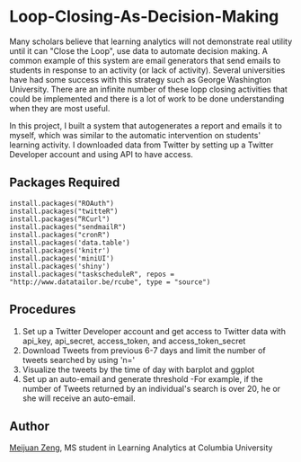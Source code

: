# Loop-Closing-As-Decision-Making

Many scholars believe that learning analytics will not demonstrate real utility until it can "Close the Loop", use data to automate decision making. A common example of this system are email generators that send emails to students in response to an activity (or lack of activity). Several universities have had some success with this strategy such as George Washington University. There are an infinite number of these lopp closing activities that could be implemented and there is a lot of work to be done understanding when they are most useful. 

In this project, I built a system that autogenerates a report and emails it to myself, which was similar to the automatic intervention on students' learning activity. I downloaded data from Twitter by setting up a Twitter Developer account and using API to have access. 

## Packages Required
```
install.packages("ROAuth")
install.packages("twitteR")
install.packages(“RCurl")
install.packages("sendmailR")
install.packages("cronR")
install.packages('data.table')
install.packages('knitr')
install.packages('miniUI')
install.packages('shiny')
install.packages("taskscheduleR", repos = "http://www.datatailor.be/rcube", type = "source")
```

## Procedures

1. Set up a Twitter Developer account and get access to Twitter data with api_key, api_secret, access_token, and access_token_secret
2. Download Tweets from previous 6-7 days and limit the number of tweets searched by using 'n='
3. Visualize the tweets by the time of day with barplot and ggplot
4. Set up an auto-email and generate threshold
-For example, if the number of Tweets returned by an individual's search is over 20, he or she will receive an auto-email.

## Author

[Meijuan Zeng](https://github.com/tomato018), MS student in Learning Analytics at Columbia University 
